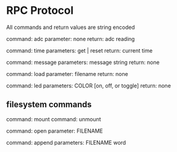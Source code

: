 # RPC Protocol

All commands and return values are string encoded

command: adc
parameter: none
return: adc reading

command: time
parameters: get | reset
return: current time

command: message
parameters: message string
return: none

command: load
parameter: filename
return: none

command: led
parameters: COLOR [on, off, or toggle]
return: none

## filesystem commands

command: mount
command: unmount

command: open
parameter: FILENAME

command: append
parameters: FILENAME word
